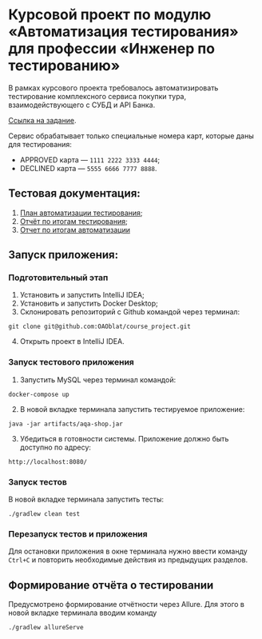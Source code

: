 # Курсовой проект по модулю «Автоматизация тестирования» для профессии «Инженер по тестированию»

В рамках курсового проекта требовалось автоматизировать тестирование комплексного сервиса покупки тура,
взаимодействующего с СУБД и API Банка.

[Ссылка на задание](https://github.com/netology-code/aqa-qamid-diplom.git).

Сервис обрабатывает только специальные номера карт, которые даны для тестирования:

* APPROVED карта — `1111 2222 3333 4444`;
* DECLINED карта — `5555 6666 7777 8888`.

## Тестовая документация:

1. [План автоматизации тестирования](documentation/Plan.md);
1. [Отчёт по итогам тестирования](documentation/Report.md);
1. [Отчет по итогам автоматизации](documentation/Summary.md)

## Запуск приложения:

### Подготовительный этап

1. Установить и запустить IntelliJ IDEA;
2. Установить и запустить Docker Desktop;
3. Склонировать репозиторий с Github командой через терминал:
```
git clone git@github.com:OAOblat/course_project.git
```
4. Открыть проект в IntelliJ IDEA.

### Запуск тестового приложения

1. Запустить MySQL через терминал командой:
```
docker-compose up
```
2. В новой вкладке терминала запустить тестируемое приложение:
```
java -jar artifacts/aqa-shop.jar
```
3. Убедиться в готовности системы. Приложение должно быть доступно по адресу:
```
http://localhost:8080/
```
### Запуск тестов

В новой вкладке терминала запустить тесты:
```
./gradlew clean test
```

### Перезапуск тестов и приложения

Для остановки приложения в окне терминала нужно ввести команду `Ctrl+С` и повторить необходимые действия из предыдущих
разделов.

## Формирование отчёта о тестировании

Предусмотрено формирование отчётности через Allure. Для этого в новой вкладке терминала вводим команду

```
./gradlew allureServe
```
